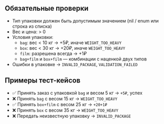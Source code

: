 ## Обязательные проверки
- Тип упаковки должен быть допустимым значением (nil / enum или строка из списка)
- Вес и цена: > 0
- Условия упаковки:
  - `bag`: вес < 10 кг → +5₽, иначе `WEIGHT_TOO_HEAVY`
  - `box`: вес < 30 кг → +20₽, иначе `WEIGHT_TOO_HEAVY`
  - `film`: разрешена всегда → +1₽
  - `bag+film` и `box+film` — комбинации с наценкой двух типов
- Ошибки в упаковке → `INVALID_PACKAGE`, `VALIDATION_FAILED`


## Примеры тест-кейсов
- ✅ Принять заказ с упаковкой `bag` и весом 5 кг → `+5₽`, успех
- ❌ Принять `bag` с весом 15 кг → `WEIGHT_TOO_HEAVY`
- ✅ Принять `box+film` с весом 25 кг → `+20+1₽`
- ❌ Принять `box` с весом 35 кг → `WEIGHT_TOO_HEAVY`
- ❌ Передать неизвестную упаковку → `INVALID_PACKAGE`